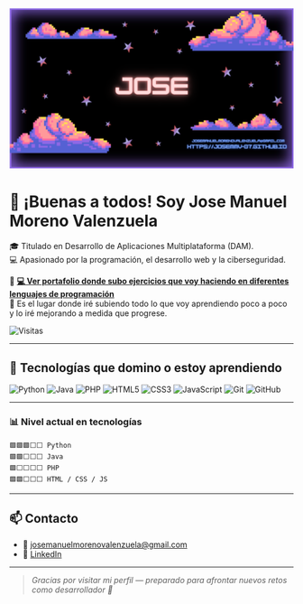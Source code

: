 
![banner](banner.png)


# 👋 ¡Buenas a todos! Soy Jose Manuel Moreno Valenzuela

🎓 Titulado en Desarrollo de Aplicaciones Multiplataforma (DAM).  
💻 Apasionado por la programación, el desarrollo web y la ciberseguridad.

🔗 **[💻 Ver portafolio donde subo ejercicios que voy haciendo en diferentes lenguajes de programación](https://josemmv-07.github.io)**  
📂 Es el lugar donde iré subiendo todo lo que voy aprendiendo poco a poco y lo iré mejorando a medida que progrese.

![Visitas](https://komarev.com/ghpvc/?username=josemmv-07&color=00ff00)

---

## 🚀 Tecnologías que domino o estoy aprendiendo

![Python](https://img.shields.io/badge/Python-3776AB?style=for-the-badge&logo=python&logoColor=white)
![Java](https://img.shields.io/badge/Java-ED8B00?style=for-the-badge&logo=java&logoColor=white)
![PHP](https://img.shields.io/badge/PHP-777BB4?style=for-the-badge&logo=php&logoColor=white)
![HTML5](https://img.shields.io/badge/HTML5-E34F26?style=for-the-badge&logo=html5&logoColor=white)
![CSS3](https://img.shields.io/badge/CSS3-1572B6?style=for-the-badge&logo=css3&logoColor=white)
![JavaScript](https://img.shields.io/badge/JavaScript-F7DF1E?style=for-the-badge&logo=javascript&logoColor=black)
![Git](https://img.shields.io/badge/Git-F05032?style=for-the-badge&logo=git&logoColor=white)
![GitHub](https://img.shields.io/badge/GitHub-000000?style=for-the-badge&logo=github&logoColor=white)

---

### 📊 Nivel actual en tecnologías

```text
🟩🟩🟩⬜⬜ Python  
🟩🟩⬜⬜⬜ Java  
🟩⬜⬜⬜⬜ PHP  
🟩🟩⬜⬜⬜ HTML / CSS / JS
```

---

## 📫 Contacto

- 📧 josemanuelmorenovalenzuela@gmail.com  
- 💼 [LinkedIn](https://www.linkedin.com/in/jose-manuel-moreno-valenzuela-ba44722a5/)

---

> *Gracias por visitar mi perfil — preparado para afrontar nuevos retos como desarrollador 🚀*
